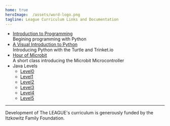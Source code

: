 ```yaml
---
home: true
heroImage:  /assets/word-logo.png
tagline: League Curriculum Links and Documentation
---
```



<!--- Note that in the list below, every list line ( starts with '*' ) must 
      have two spaces at the end to get the line break -->
      
* [Introduction to Programming](https://league-curriculum.github.io/Python-Level-0/)  
Begining programming with Python
* [A Visual Introduction to Python](https://league-curriculum.github.io/Visual-Python/)  
Introducing Python with the Turtle and Trinket.io
* [Hour of Microbit](https://league-curriculum.github.io/HourofMicrobit/)  
A short class introducing the Microbit Microcontroller
* Java Levels
  * [Level0](https://league-java.github.io/Level0/)
  * [Level1](https://league-java.github.io/Level1/)
  * [Level2](https://league-java.github.io/Level2/)
  * [Level3](https://league-java.github.io/Level3/)
  * [Level4](https://league-java.github.io/Level4/)
  * [Level5](https://league-java.github.io/Level5/)

<hr/>

Development of The LEAGUE's curriculum is generously funded by the Itzkowitz Family Foundation. 